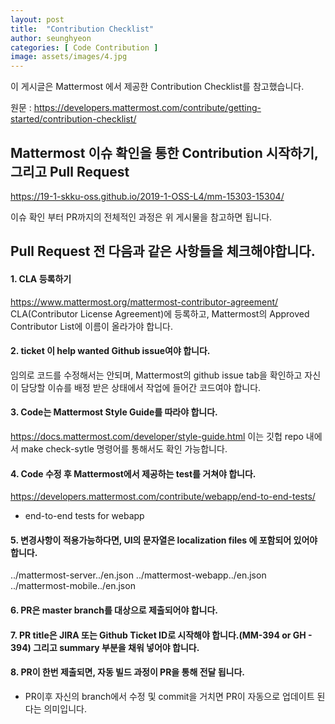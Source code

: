 ```yaml
---
layout: post
title:  "Contribution Checklist"
author: seunghyeon
categories: [ Code Contribution ]
image: assets/images/4.jpg
---
```


이 게시글은 Mattermost 에서 제공한 Contribution Checklist를 참고했습니다.

원문 : https://developers.mattermost.com/contribute/getting-started/contribution-checklist/


## Mattermost 이슈 확인을 통한 Contribution 시작하기, 그리고 Pull Request
https://19-1-skku-oss.github.io/2019-1-OSS-L4/mm-15303-15304/

이슈 확인 부터 PR까지의 전체적인 과정은 위 게시물을 참고하면 됩니다.

## Pull Request 전 다음과 같은 사항들을 체크해야합니다.

#### 1. CLA 등록하기
https://www.mattermost.org/mattermost-contributor-agreement/
CLA(Contributor License Agreement)에 등록하고, Mattermost의 Approved Contributor List에 이름이 올라가야 합니다.

#### 2. ticket 이 help wanted Github issue여야 합니다.
임의로 코드를 수정해서는 안되며, Mattermost의 github issue tab을 확인하고 자신이 담당할 이슈를 배정 받은 상태에서 작업에 들어간 코드여야 합니다.

#### 3. Code는 Mattermost Style Guide를 따라야 합니다.
https://docs.mattermost.com/developer/style-guide.html
이는 깃헙 repo 내에서 make check-sytle 명령어를 통해서도 확인 가능합니다.

#### 4. Code 수정 후 Mattermost에서 제공하는 test를 거쳐야 합니다.
https://developers.mattermost.com/contribute/webapp/end-to-end-tests/
- end-to-end tests for webapp

#### 5. 변경사항이 적용가능하다면, UI의 문자열은 localization files 에 포함되어 있어야 합니다.
../mattermost-server../en.json
../mattermost-webapp../en.json
../mattermost-mobile../en.json

#### 6. PR은 master branch를 대상으로 제출되어야 합니다.

#### 7. PR title은 JIRA 또는 Github Ticket ID로 시작해야 합니다.(MM-394 or GH - 394) 그리고 summary 부분을 채워 넣어야 합니다.

#### 8. PR이 한번 제출되면, 자동 빌드 과정이 PR을 통해 전달 됩니다.
- PR이후 자신의 branch에서 수정 및 commit을 거치면 PR이 자동으로 업데이트 된다는 의미입니다.
